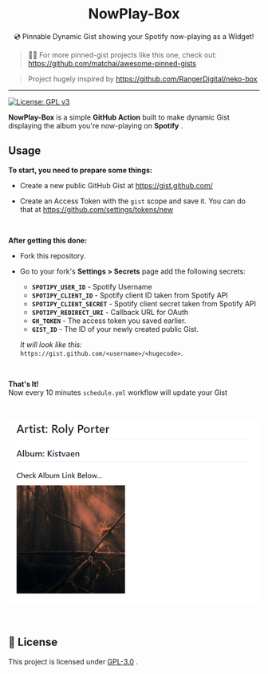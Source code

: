 <p align="center">
<!---
  <img width="500" src="example.png" alt="Example Gist">
  -->
  <h1 align="center">NowPlay-Box</h1>
  <p align="center">💿 Pinnable Dynamic Gist showing your Spotify now-playing as a Widget!</p>
</p>

> 📌✨ For more pinned-gist projects like this one, check out: https://github.com/matchai/awesome-pinned-gists

> Project hugely inspired by https://github.com/RangerDigital/neko-box

***
[![License: GPL v3](https://img.shields.io/badge/License-GPLv3-blue.svg)](https://www.gnu.org/licenses/gpl-3.0)

**NowPlay-Box** is a simple **GitHub Action** built to make dynamic Gist displaying the album you're now-playing on **Spotify** .
<br>

## Usage
**To start, you need to prepare some things:**
- Create a new public GitHub Gist at https://gist.github.com/

- Create an Access Token with the `gist` scope and save it.
You can do that at https://github.com/settings/tokens/new

<br>

**After getting this done:**
- Fork this repository.

- Go to your fork's **Settings > Secrets** page add the following secrets:
	- **`SPOTIPY_USER_ID`** - Spotify Username
	- **`SPOTIPY_CLIENT_ID`** - Spotify client ID taken from Spotify API
	- **`SPOTIPY_CLIENT_SECRET`** - Spotify client secret taken from Spotify API
	- **`SPOTIPY_REDIRECT_URI`** - Callback URL for OAuth
	- **`GH_TOKEN`** - The access token you saved earlier.
	- **`GIST_ID`** - The ID of your newly created public Gist.

   *It will look like this:*  
	 `https://gist.github.com/<username>/<hugecode>`.
<br>

**That's It!**  
Now every 10 minutes `schedule.yml` workflow will update your Gist

<br>

<p align="center">
	<img src="assets/sample.png" alt="Sample showcase" width=500/>
</p>

<br>

## 📃 License
This project is licensed under [GPL-3.0](https://choosealicense.com/licenses/gpl-3.0/) .
